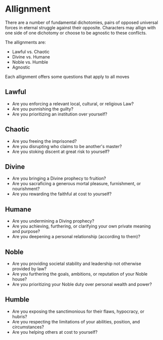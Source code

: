 # Allignment

There are a number of fundamental dichotomies, pairs of opposed
universal forces in eternal struggle against their opposite.
Characters may allign with one side of one dichotomy or choose to be
agnostic to these conflicts.

The allignments are:

* Lawful vs. Chaotic
* Divine vs. Humane
* Noble vs. Humble
* Agnostic

Each allignment offers some questions that apply to all moves

## Lawful

* Are you enforcing a relevant local, cultural, or religious Law?
* Are you punnishing the guilty?
* Are you prioritizing an institution over yourself?

## Chaotic

* Are you freeing the imprisoned?
* Are you disrupting who claims to be another's master?
* Are you stoking discent at great risk to yourself?

## Divine

* Are you bringing a Divine prophecy to fruition?
* Are you sacraficing a generous mortal pleasure, furnishment, or nourishment?
* Are you rewarding the faithful at cost to yourself?

## Humane

* Are you undermining a Diving prophecy?
* Are you achieving, furthering, or clarifying your own private meaning and purpose?
* Are you deepening a personal relationship (according to them)?

## Noble

* Are you providing societal stability and leadership not otherwise provided by law?
* Are you furthering the goals, ambitions, or reputation of your Noble house?
* Are you prioritizing your Noble duty over personal wealth and power?

## Humble

* Are you exposing the sanctimonious for their flaws, hypocracy, or hubris?
* Are you respecting the limitations of your abilities, position, and circumstances?
* Are you helping others at cost to yourself?